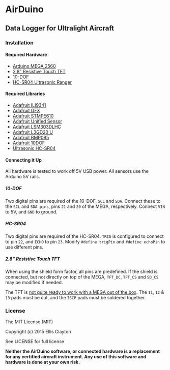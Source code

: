 # AirDuino

## Data Logger for Ultralight Aircraft

### Installation

#### Required Hardware

- [Arduino MEGA 2560](https://www.arduino.cc/en/Main/arduinoBoardMega)
- [2.8" Resistive Touch TFT](http://www.adafruit.com/products/1651)
- [10-DOF](http://www.adafruit.com/products/1604)
- [HC-SR04 Ultrasonic Ranger](http://arduinobasics.blogspot.com.au/2012/11/arduinobasics-hc-sr04-ultrasonic-sensor.html)

#### Required Libraries

- [Adafruit ILI9341](https://github.com/adafruit/Adafruit_ILI9341)
- [Adafruit GFX](https://github.com/adafruit/Adafruit-GFX-Library)
- [Adafruit STMPE610](https://github.com/adafruit/Adafruit_STMPE610)
- [Adafruit Unified Sensor](https://github.com/adafruit/Adafruit_Sensor)
- [Adafruit LSM303DLHC](https://github.com/adafruit/Adafruit_LSM303DLHC)
- [Adafruit L3GD20 U](https://github.com/adafruit/Adafruit_L3GD20_U)
- [Adafruit BMP085](https://github.com/adafruit/Adafruit_BMP085_Unified)
- [Adafruit 10DOF](https://github.com/adafruit/Adafruit_10DOF)
- [Ultrasonic HC-SR04](https://github.com/JRodrigoTech/Ultrasonic-HC-SR04)

#### Connecting it Up

All hardware is tested to work off 5V USB power. All sensors use the Arduino 5V rails.

##### 10-DOF

Two digital pins are required of the 10-DOF, `SCL` and `SDA`. Connect these to the `SCL` and `SDA pins`, pins `21` and `20` of the MEGA, respectively. Connect `VIN` to 5V, and `GND` to ground.

##### HC-SR04

Two digital pins are required of the HC-SR04. `TRIG` is configured to connect to pin `22`, and `ECHO` to pin `23`. Modify `#define trigPin` and `#define echoPin` to use different pins.

##### 2.8" Resistive Touch TFT

When using the shield form factor, all pins are predefined. If the shield is connected, but not directly on top of the MEGA, `TFT_DC`, `TFT_CS` and `SD_CS` may be modified if needed.

The TFT is [not quite ready to work with a MEGA out of the box](https://learn.adafruit.com/adafruit-2-8-tft-touch-shield-v2/connecting#using-with-a-mega-slash-leonardo). The `11`, `12` & `13` pads must be cut, and the `ISCP` pads must be soldered together.

### License

The MIT License (MIT)

Copyright (c) 2015 Ellis Clayton

See LICENSE for full license

**Neither the AirDuino software, or connected hardware is a replacement for any certified aircraft instrument. Any use of this software and hardware is done at your own risk.** 
